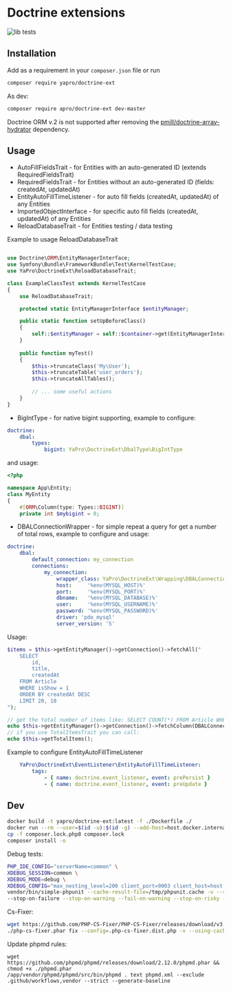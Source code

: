 # Doctrine extensions

![lib tests](https://github.com/yapro/doctrine-ext/actions/workflows/main.yml/badge.svg)

## Installation

Add as a requirement in your `composer.json` file or run
```sh
composer require yapro/doctrine-ext
```

As dev:
```sh
composer require apro/doctrine-ext dev-master
```

Doctrine ORM v.2 is not supported after removing the [pmill/doctrine-array-hydrator](https://github.com/yapro/doctrine-ext/commit/efe74ed4df79f7450ff2e437cdab5e1ee3afae2a#diff-d2ab9925cad7eac58e0ff4cc0d251a937ecf49e4b6bf57f8b95aab76648a9d34L18) dependency.

## Usage

* AutoFillFieldsTrait - for Entities with an auto-generated ID (extends RequiredFieldsTrait)
* RequiredFieldsTrait - for Entities without an auto-generated ID (fields: createdAt, updatedAt)
* EntityAutoFillTimeListener - for auto fill fields (createdAt, updatedAt) of any Entities
* ImportedObjectInterface - for specific auto fill fields (createdAt, updatedAt) of any Entities
* ReloadDatabaseTrait - for Entities testing / data testing

Example to usage ReloadDatabaseTrait
```php

use Doctrine\ORM\EntityManagerInterface;
use Symfony\Bundle\FrameworkBundle\Test\KernelTestCase;
use YaPro\DoctrineExt\ReloadDatabaseTrait;

class ExampleClassTest extends KernelTestCase
{
    use ReloadDatabaseTrait;

    protected static EntityManagerInterface $entityManager;

    public static function setUpBeforeClass()
    {
        self::$entityManager = self::$container->get(EntityManagerInterface::class);
    }
    
    public function myTest()
    {
        $this->truncateClass('My\User');
        $this->truncateTable('user_orders');
        $this->truncateAllTables();
        
        // ... some useful actions
    }
}
```
* BigIntType - for native bigint supporting, example to configure:
```yaml
doctrine:
    dbal:
        types:
            bigint: YaPro\DoctrineExt\DbalType\BigIntType
```
and usage:
```php
<?php

namespace App\Entity;
class MyEntity
{
    #[ORM\Column(type: Types::BIGINT)]
    private int $mybigint = 0;
```

* DBALConnectionWrapper - for simple repeat a query for get a number of total rows, example to configure and usage:
```yaml
doctrine:
    dbal:
        default_connection: my_connection
        connections:
            my_connection:
                wrapper_class: YaPro\DoctrineExt\Wrapping\DBALConnectionWrapper
                host:     '%env(MYSQL_HOST)%'
                port:     '%env(MYSQL_PORT)%'
                dbname:   '%env(MYSQL_DATABASE)%'
                user:     '%env(MYSQL_USERNAME)%'
                password: '%env(MYSQL_PASSWORD)%'
                driver: 'pdo_mysql'
                server_version: '5'
```
Usage:
```php
$items = $this->getEntityManager()->getConnection()->fetchAll("
    SELECT 
        id,
        title,
        createdAt
    FROM Article
    WHERE isShow = 1
    ORDER BY createdAt DESC
    LIMIT 20, 10
");

// get the total number of items like: SELECT COUNT(*) FROM Article WHERE isShow = 1
echo $this->getEntityManager()->getConnection()->fetchColumn(DBALConnectionWrapper::SELECT_FOUND_ROWS);
// if you use TotalItemsTrait you can call:
echo $this->getTotalItems();
```

Example to configure EntityAutoFillTimeListener
```yaml
    YaPro\DoctrineExt\EventListener\EntityAutoFillTimeListener:
        tags:
            - { name: doctrine.event_listener, event: prePersist }
            - { name: doctrine.event_listener, event: preUpdate }
```

Dev
------------
```sh
docker build -t yapro/doctrine-ext:latest -f ./Dockerfile ./
docker run --rm --user=$(id -u):$(id -g) --add-host=host.docker.internal:host-gateway -it --rm -v $(pwd):/app -w /app yapro/doctrine-ext:latest bash
cp -f composer.lock.php8 composer.lock
composer install -o
```
Debug tests:
```sh
PHP_IDE_CONFIG="serverName=common" \
XDEBUG_SESSION=common \
XDEBUG_MODE=debug \
XDEBUG_CONFIG="max_nesting_level=200 client_port=9003 client_host=host.docker.internal" \
vendor/bin/simple-phpunit --cache-result-file=/tmp/phpunit.cache -v --stderr --stop-on-incomplete --stop-on-defect \
--stop-on-failure --stop-on-warning --fail-on-warning --stop-on-risky --fail-on-risky
```

Cs-Fixer:
```sh
wget https://github.com/PHP-CS-Fixer/PHP-CS-Fixer/releases/download/v3.61.1/php-cs-fixer.phar && chmod +x ./php-cs-fixer.phar
./php-cs-fixer.phar fix --config=.php-cs-fixer.dist.php -v --using-cache=no --allow-risky=yes
```

Update phpmd rules:
```shell
wget https://github.com/phpmd/phpmd/releases/download/2.12.0/phpmd.phar && chmod +x ./phpmd.phar
/app/vendor/phpmd/phpmd/src/bin/phpmd . text phpmd.xml --exclude .github/workflows,vendor --strict --generate-baseline
```

